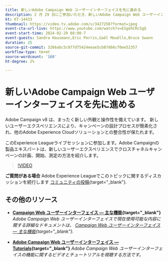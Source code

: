 ```yaml
---
title: 新しいAdobe Campaign Web ユーザーインターフェイスを先に進める
description: 2 月 29 日にご参加いただき、新しいAdobe Campaign Web ユーザーインターフェイスを使用したクロスチャネル戦略の計画、開始、測定方法をご確認ください。
kt: KT-14433
thumbnail: https://video.tv.adobe.com/v/3427258?format=jpeg
event-cta-url-live: https://www.youtube.com/watch?v=ESgehCRcSgQ
event-start-time: 2024-02-29 08:00-7
event-guests: Sandra Hausmann,Eric Perrin,Gaël Mouëllo,Bruce Swann
duration: 25
source-git-commit: 3266abc5c077d75424eeae5cb87d66cf0ee52357
workflow-type: tm+mt
source-wordcount: '168'
ht-degree: 2%

---
```


# 新しいAdobe Campaign Web ユーザーインターフェイスを先に進める

Adobe Campaign v8 は、まったく新しい外観と操作性を備えています。 新しいユーザーエクスペリエンスにより、キャンペーンの設計プロセスが簡素化され、他のAdobe Experience Cloudソリューションとの整合性が保たれます。

このExperience Leagueライブセッションに参加します。Adobe Campaignの製品エキスパートは、新しいユーザーエクスペリエンスでクロスチャネルキャンペーンの計画、開始、測定の方法を紹介します。

>[!VIDEO](https://video.tv.adobe.com/v/3427258/?quality=12&learn=on)

**ご質問がある場合** Adobe Experience Leagueでこのトピックに関するディスカッションを続行します [コミュニティの投稿](https://experienceleaguecommunities.adobe.com/t5/adobe-campaign-classic/experience-league-live-post-session-discussion-leaping-ahead/m-p/656893#M2671){target="_blank"}.

## その他のリソース

* **[Campaign Web ユーザーインターフェイス — 主な機能](https://experienceleague.adobe.com/docs/campaign-web/v8/whats-new.html?lang=ja){target="_blank"}**
  *Adobe Campaign Web ユーザーインターフェイスで現在使用可能な内容に関する詳細なドキュメントは、 [Campaign Web ユーザーインターフェイス — 主な機能](https://experienceleague.adobe.com/docs/campaign-web/v8/whats-new.html?lang=ja){target="_blank"}.*

* **[Adobe Campaign Web ユーザーインターフェイス —Tutorials](https://experienceleague.adobe.com/docs/campaign-web-learn/tutorials/overview.html?lang=en){target="_blank"}**
  *Adobe Campaign Web ユーザーインターフェイスの機能に関するビデオとチュートリアルを視聴する方法です。*

